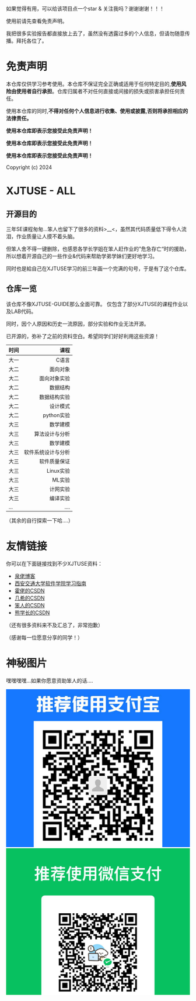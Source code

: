 如果觉得有用，可以给该项目点一个star & 关注我吗？谢谢谢谢！！！

使用前请先查看免责声明。

我把很多实验报告都直接放上去了，虽然没有透露过多的个人信息，但请勿随意传播。拜托各位了。

# 免责声明

本仓库仅供学习参考使用。本仓库不保证完全正确或适用于任何特定目的,**使用风险由使用者自行承担**。仓库归属者不对任何直接或间接的损失或损害承担任何责任。

使用本仓库的同时,**不得对任何个人信息进行收集、使用或披露,否则将承担相应的法律责任。**

**使用本仓库即表示您接受此免责声明！**

**使用本仓库即表示您接受此免责声明！**

**使用本仓库即表示您接受此免责声明！**

Copyright (c) 2024


# XJTUSE - ALL

## 开源目的

三年SE课程匆匆...笨人也留下了很多的资料>__<，虽然其代码质量低下得令人流泪，作业质量让人摸不着头脑。

但笨人舍不得一键删除，也感恩各学长学姐在笨人赶作业的”危急存亡“时的援助，
所以想着开源自己的一些作业&代码来帮助学弟学妹们更好地学习。

同时也是給自己在XJTUSE学习的前三年画一个完满的句号，于是有了这个仓库。

## 仓库一览

该仓库不像XJTUSE-GUIDE那么全面可靠。 仅包含了部分XJTUSE的课程作业以及LAB代码。

同时，因个人原因和历史一流原因，部分实验和作业无法开源。

已开源的，弥补了之前的资料空白。希望同学们好好利用这些资源！
 
| 时间  |        课程 |
|:----|----------:|
| 大一  |       C语言 |
| 大二  |      面向对象 |
| 大二  |    面向对象实验 |
| 大二  |      数据结构 |
| 大二  |    数据结构实验 |
| 大二  |      设计模式 |
| 大二  |  python实验 |
| 大三  |      数学建模 |
| 大三  |   算法设计与分析 |
| 大三  |      数学建模 |
| 大三  | 软件系统设计与分析 |
| 大三  |    软件质量保证 |
| 大三  |   Linux实验 |
| 大三  |      ML实验 |
| 大三  |      计网实验 |
| 大三  |      编译实验 |
| ... |      .... |
（其余的自行探索一下哈....）

# 友情链接

你可以在下面链接找到不少XJTUSE资料：

- [泉佬博客](https://yijunquan.blog.csdn.net/?type=blog)
- [西安交通大学软件学院学习指南](https://xjtuse-guide.github.io/Xjtuse-Guide/#/)
- [霍佬的CSDN](https://blog.csdn.net/qq_46311811?type=blog)
- [几希的CSDN](https://blog.csdn.net/qq_62351942?type=blog)
- [笨人的CSDN](https://blog.csdn.net/weixin_64112516?type=blog)
- [熊学长的CSDN](https://blog.csdn.net/weixin_46876169?type=blog)

（还有很多资料来不及汇总了，非常抱歉）

（感谢每一位愿意分享的同学！）

# 神秘图片

嘿嘿嘿嘿...如果你愿意资助笨人的话....

![img.png](神秘图片/zfb.png)
![img.png](神秘图片/wx.png)
